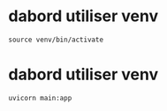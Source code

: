 # dabord utiliser venv
```
source venv/bin/activate
```

# dabord utiliser venv
```
uvicorn main:app
```